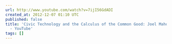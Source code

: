 ```yaml
---
url: http://www.youtube.com/watch?v=7ijI56GdADI
created_at: 2012-12-07 01:10 UTC
published: false
title: 'Civic Technology and the Calculus of the Common Good: Joel Mahoney at TEDxSoMa
  - YouTube'
tags: []
---
```



